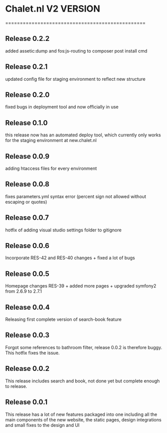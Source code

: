 # Chalet.nl V2 VERSION
================================================
## Release 0.2.2
added assetic:dump and fos:js-routing to composer post install cmd

## Release 0.2.1
updated config file for staging environment to reflect new structure

## Release 0.2.0
fixed bugs in deployment tool and now officially in use

## Release 0.1.0
this release now has an automated deploy tool, which currently only works for
the staging environment at new.chalet.nl

## Release 0.0.9
adding htaccess files for every environment

## Release 0.0.8
fixes parameters.yml syntax error (percent sign not allowed without escaping or quotes)

## Release 0.0.7
hotfix of adding visual studio settings folder to gitignore

## Release 0.0.6
Incorporate RES-42 and RES-40 changes + fixed a lot of bugs

## Release 0.0.5
Homepage changes RES-39 + added more pages + upgraded symfony2 from 2.6.9 to 2.7.1

## Release 0.0.4
Releasing first complete version of search-book feature

## Release 0.0.3
Forgot some references to bathroom filter, release 0.0.2 is therefore buggy.
This hotfix fixes the issue.

## Release 0.0.2
This release includes search and book, not done yet but complete enough
to release.

## Release 0.0.1
This release has a lot of new features packaged into one including all
the main components of the new website, the static pages, design integrations
and small fixes to the design and UI
